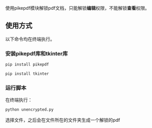 使用pikepdf模块解锁pdf文档，只能解锁**编辑**权限，不能解锁**查看**权限。

## 使用方式

以下命令均在终端执行。

### 安装pikepdf库和tkinter库

```bash
pip install pikepdf
```
```bash
pip install tkinter
```

### 运行脚本

在终端执行：

```bash
python unencrypted.py
```

选择文件，之后会在文件所在的文件夹生成一个解锁的pdf

